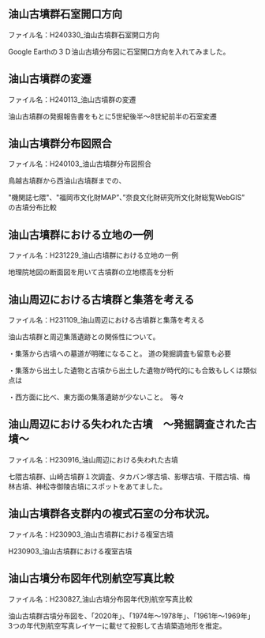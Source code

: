 ## 油山古墳群石室開口方向
ファイル名：H240330_油山古墳群石室開口方向

Google Earthの３Ｄ油山古墳分布図に石室開口方向を入れてみました。


## 油山古墳群の変遷
ファイル名：H240113_油山古墳群の変遷

油山古墳群の発掘報告書をもとに5世紀後半～8世紀前半の石室変遷


## 油山古墳群分布図照合
ファイル名：H240103_油山古墳群分布図照合

鳥越古墳群から西油山古墳群までの、

"機関誌七隈"、"福岡市文化財MAP”、”奈良文化財研究所文化財総覧WebGIS”　の古墳分布比較 


## 油山古墳群における立地の一例
ファイル名：H231229_油山古墳群における立地の一例

地理院地図の断面図を用いて古墳群の立地標高を分析


## 油山周辺における古墳群と集落を考える
ファイル名：H231109_油山周辺における古墳群と集落を考える

油山古墳群と周辺集落遺跡との関係性について。

・集落から古墳への墓道が明確になること。 道の発掘調査も留意も必要

・集落から出土した遺物と古墳から出土した遺物が時代的にも合致もしくは類似点は

・西方面に比べ、東方面の集落遺跡が少ないこと。　等々


## 油山周辺における失われた古墳　～発掘調査された古墳～　
ファイル名：H230916_油山周辺における失われた古墳

七隈古墳群、山崎古墳群１次調査、タカバン塚古墳、影塚古墳、干隈古墳、梅林古墳、神松寺御陵古墳にスポットをあてました。


## 油山古墳群各支群内の複式石室の分布状況。
ファイル名：H230903_油山古墳群における複室古墳

H230903_油山古墳群における複室古墳


## 油山古墳分布図年代別航空写真比較
ファイル名：H230827_油山古墳分布図年代別航空写真比較

油山古墳群古墳分布図を、「2020年」、「1974年～1978年」、「1961年～1969年」3つの年代別航空写真レイヤーに載せて投影して古墳築造地形を推定。

